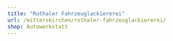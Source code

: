 ```yaml
---
title: "Rothaler Fahrzeuglackiererei"
url: /mitterskirchen/rothaler-fahrzeuglackiererei/
shop: Autowerkstatt
---
```

